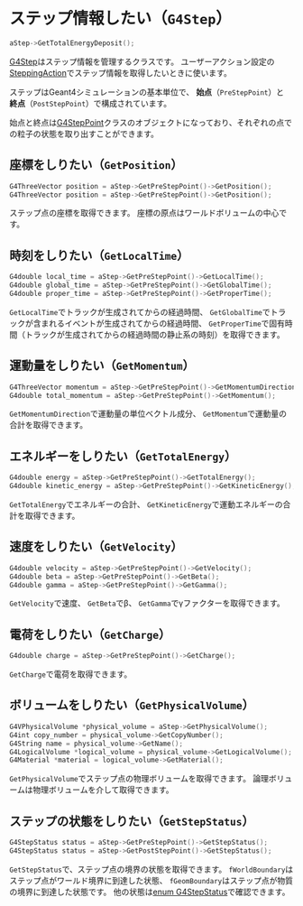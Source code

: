 # ステップ情報したい（``G4Step``）

```cpp
aStep->GetTotalEnergyDeposit();
```

[G4Step](https://geant4.kek.jp/Reference/11.2.0/classG4Step.html)はステップ情報を管理するクラスです。
ユーザーアクション設定の[SteppingAction](./geant4-steppingaction.md)でステップ情報を取得したいときに使います。

ステップはGeant4シミュレーションの基本単位で、
**始点**（``PreStepPoint``）と
**終点**（``PostStepPoint``）で構成されています。

始点と終点は[G4StepPoint](https://geant4.kek.jp/Reference/11.2.0/classG4StepPoint.html)クラスのオブジェクトになっており、それぞれの点での粒子の状態を取り出すことができます。


## 座標をしりたい（``GetPosition``）

```cpp
G4ThreeVector position = aStep->GetPreStepPoint()->GetPosition();
G4ThreeVector position = aStep->GetPreStepPoint()->GetPosition();
```

ステップ点の座標を取得できます。
座標の原点はワールドボリュームの中心です。

## 時刻をしりたい（``GetLocalTime``）

```cpp
G4double local_time = aStep->GetPreStepPoint()->GetLocalTime();
G4double global_time = aStep->GetPreStepPoint()->GetGlobalTime();
G4double proper_time = aStep->GetPreStepPoint()->GetProperTime();
```

``GetLocalTime``でトラックが生成されてからの経過時間、
``GetGlobalTime``でトラックが含まれるイベントが生成されてからの経過時間、
``GetProperTime``で固有時間（トラックが生成されてからの経過時間の静止系の時刻）を取得できます。

## 運動量をしりたい（``GetMomentum``）

```cpp
G4ThreeVector momentum = aStep->GetPreStepPoint()->GetMomentumDirection();
G4double total_momentum = aStep->GetPreStepPoint()->GetMomentum();
```

``GetMomentumDirection``で運動量の単位ベクトル成分、
``GetMomentum``で運動量の合計を取得できます。

## エネルギーをしりたい（``GetTotalEnergy``）

```cpp
G4double energy = aStep->GetPreStepPoint()->GetTotalEnergy();
G4double kinetic_energy = aStep->GetPreStepPoint()->GetKineticEnergy();
```

``GetTotalEnergy``でエネルギーの合計、
``GetKineticEnergy``で運動エネルギーの合計を取得できます。

## 速度をしりたい（``GetVelocity``）

```cpp
G4double velocity = aStep->GetPreStepPoint()->GetVelocity();
G4double beta = aStep->GetPreStepPoint()->GetBeta();
G4double gamma = aStep->GetPreStepPoint()->GetGamma();
```

``GetVelocity``で速度、
``GetBeta``でβ、
``GetGamma``でγファクターを取得できます。

## 電荷をしりたい（``GetCharge``）

```cpp
G4double charge = aStep->GetPreStepPoint()->GetCharge();
```

``GetCharge``で電荷を取得できます。

## ボリュームをしりたい（``GetPhysicalVolume``）

```cpp
G4VPhysicalVolume *physical_volume = aStep->GetPhysicalVolume();
G4int copy_number = physical_volume->GetCopyNumber();
G4String name = physical_volume->GetName();
G4LogicalVolume *logical_volume = physical_volume->GetLogicalVolume();
G4Material *material = logical_volume->GetMaterial();
```

``GetPhysicalVolume``でステップ点の物理ボリュームを取得できます。
論理ボリュームは物理ボリュームを介して取得できます。

## ステップの状態をしりたい（``GetStepStatus``）

```cpp
G4StepStatus status = aStep->GetPreStepPoint()->GetStepStatus();
G4StepStatus status = aStep->GetPostStepPoint()->GetStepStatus();
```

``GetStepStatus``で、ステップ点の境界の状態を取得できます。
``fWorldBoundary``はステップ点がワールド境界に到達した状態、
``fGeomBoundary``はステップ点が物質の境界に到達した状態です。
他の状態は[enum G4StepStatus](https://geant4.kek.jp/lxr/source//track/include/G4StepStatus.hh)で確認できます。
